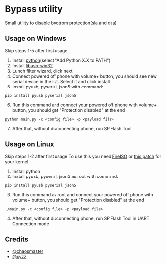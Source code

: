 # Bypass utility
Small utility to disable bootrom protection(sla and daa)

## Usage on Windows
Skip steps 1-5 after first usage

1. Install [python](https://www.python.org/downloads)(select "Add Python X.X to PATH")
2. Install [libusb-win32](https://sourceforge.net/projects/libusb-win32/files/libusb-win32-releases/1.2.6.0/libusb-win32-devel-filter-1.2.6.0.exe/download)
3. Lunch filter wizard, click next
4. Connect powered off phone with volume+ button, you should see new serial device in the list. Select it and click install
5. Install pyusb, pyserial, json5 with command:
```
pip install pyusb pyserial json5
```
6. Run this command and connect your powered off phone with volume+ button, you should get "Protection disabled" at the end
```
python main.py -c <config file> -p <payload file>
```
7. After that, without disconnecting phone, run SP Flash Tool


## Usage on Linux
Skip steps 1-2 after first usage
To use this you need [FireISO](https://github.com/amonet-kamakiri/fireiso/releases) or [this patch](https://github.com/amonet-kamakiri/kamakiri/blob/master/kernel.patch) for your kernel

1. Install python
2. Install pyusb, pyserial, json5 as root with command:
```
pip install pyusb pyserial json5
```
3. Run this command as root and connect your powered off phone with volume+ button, you should get "Protection disabled" at the end
```
./main.py -c <config file> -p <payload file>
```
4. After that, without disconnecting phone, run SP Flash Tool in UART Connection mode

## Credits
- [@chaosmaster](https://github.com/chaosmaster)
- [@xyzz](https://github.com/xyzz)
